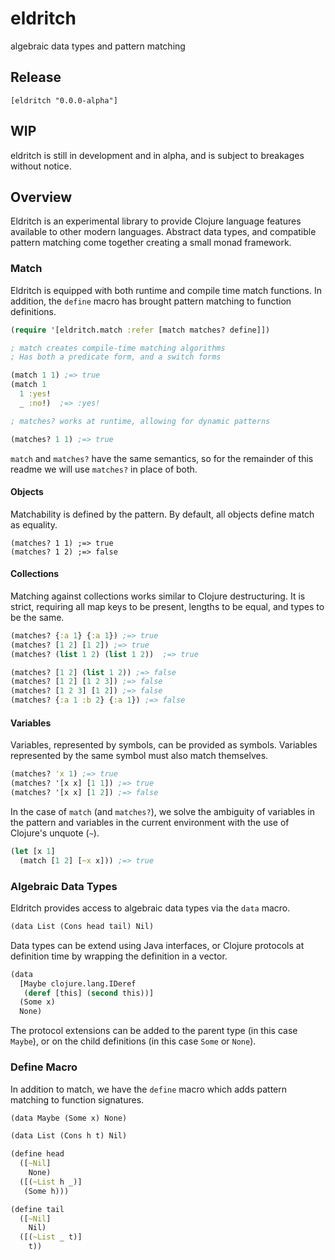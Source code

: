 # eldritch

algebraic data types and pattern matching

## Release

`[eldritch "0.0.0-alpha"]`

## WIP
eldritch is still in development and in alpha, and is subject to breakages without notice.

## Overview

Eldritch is an experimental library to provide Clojure language features available to other modern languages. Abstract data types, and compatible pattern matching come together creating a small monad framework.

### Match

Eldritch is equipped with both runtime and compile time match functions. In addition, the `define` macro has brought pattern matching to function definitions.

```clojure
(require '[eldritch.match :refer [match matches? define]])

; match creates compile-time matching algorithms
; Has both a predicate form, and a switch forms

(match 1 1) ;=> true
(match 1
  1 :yes!
  _ :no!)  ;=> :yes!

; matches? works at runtime, allowing for dynamic patterns

(matches? 1 1) ;=> true
```

`match` and `matches?` have the same semantics, so for the remainder of this readme we will use `matches?` in place of both.

#### Objects

Matchability is defined by the pattern. By default, all objects define match as equality.

```
(matches? 1 1) ;=> true
(matches? 1 2) ;=> false
```

#### Collections

Matching against collections works similar to Clojure destructuring. It is strict, requiring all map keys to be present, lengths to be equal, and types to be the same.

```clojure
(matches? {:a 1} {:a 1}) ;=> true
(matches? [1 2] [1 2]) ;=> true
(matches? (list 1 2) (list 1 2))  ;=> true

(matches? [1 2] (list 1 2)) ;=> false
(matches? [1 2] [1 2 3]) ;=> false
(matches? [1 2 3] [1 2]) ;=> false
(matches? {:a 1 :b 2} {:a 1}) ;=> false
```

#### Variables

Variables, represented by symbols, can be provided as symbols. Variables represented by the same symbol must also match themselves.

```clojure
(matches? 'x 1) ;=> true
(matches? '[x x] [1 1]) ;=> true
(matches? '[x x] [1 2]) ;=> false
```

In the case of `match` (and `matches?`), we solve the ambiguity of variables in the pattern and variables in the current environment with the use of Clojure's unquote (`~`).

```clojure
(let [x 1]
  (match [1 2] [~x x])) ;=> true
```

### Algebraic Data Types

Eldritch provides access to algebraic data types via the `data` macro.

```clojure
(data List (Cons head tail) Nil)
```

Data types can be extend using Java interfaces, or Clojure protocols at definition time by wrapping the definition in a vector.

```clojure
(data
  [Maybe clojure.lang.IDeref
   (deref [this] (second this))]
  (Some x)
  None)
```

The protocol extensions can be added to the parent type (in this case `Maybe`), or on the child definitions (in this case `Some` or `None`).

### Define Macro

In addition to match, we have the `define` macro which adds pattern matching to function signatures.


```clojure
(data Maybe (Some x) None)

(data List (Cons h t) Nil)

(define head
  ([~Nil]
    None)
  ([(~List h _)]
   (Some h)))

(define tail
  ([~Nil]
    Nil)
  ([(~List _ t)]
    t))
```
